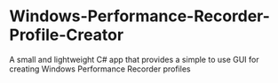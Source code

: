 # Windows-Performance-Recorder-Profile-Creator
A small and lightweight C# app that provides a simple to use GUI for creating Windows Performance Recorder profiles
